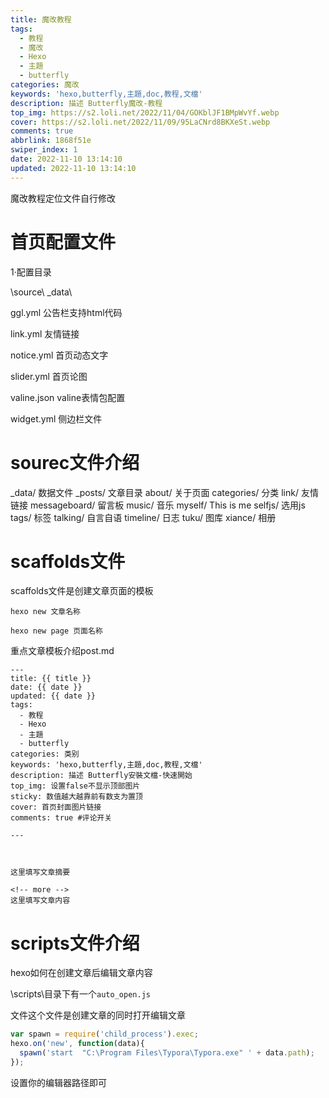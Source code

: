 ```yaml
---
title: 魔改教程
tags:
  - 教程
  - 魔改
  - Hexo
  - 主題
  - butterfly
categories: 魔改
keywords: 'hexo,butterfly,主題,doc,教程,文檔'
description: 描述 Butterfly魔改-教程
top_img: https://s2.loli.net/2022/11/04/GOKblJF1BMpWvYf.webp
cover: https://s2.loli.net/2022/11/09/95LaCNrd8BKXeSt.webp
comments: true
abbrlink: 1868f51e
swiper_index: 1
date: 2022-11-10 13:14:10
updated: 2022-11-10 13:14:10
---
```




魔改教程定位文件自行修改

<!-- more -->

# 首页配置文件

1·配置目录

\source\ _data\

ggl.yml 公告栏支持html代码

link.yml 友情链接

notice.yml 首页动态文字

slider.yml 首页论图

valine.json valine表情包配置

widget.yml 侧边栏文件

# sourec文件介绍

_data/		数据文件
_posts/		文章目录
about/		关于页面
categories/		分类
link/		友情链接
messageboard/		留言板
music/		音乐
myself/		This is me
selfjs/		选用js
tags/		标签
talking/		自言自语
timeline/		日志
tuku/		图库
xiance/		相册

# scaffolds文件

scaffolds文件是创建文章页面的模板

`hexo new 文章名称`

`hexo new page 页面名称`

重点文章模板介绍post.md

~~~
---
title: {{ title }}
date: {{ date }}
updated: {{ date }}
tags:
  - 教程
  - Hexo
  - 主題
  - butterfly
categories: 类别
keywords: 'hexo,butterfly,主題,doc,教程,文檔'
description: 描述 Butterfly安裝文檔-快速開始
top_img: 设置false不显示顶部图片
sticky: 数值越大越靠前有数支为置顶
cover: 首页封面图片链接
comments: true #评论开关

---



这里填写文章摘要

<!-- more -->
这里填写文章内容
~~~

# scripts文件介绍

hexo如何在创建文章后编辑文章内容

\scripts\目录下有一个`auto_open.js`

文件这个文件是创建文章的同时打开编辑文章

~~~js
var spawn = require('child_process').exec;
hexo.on('new', function(data){
  spawn('start  "C:\Program Files\Typora\Typora.exe" ' + data.path);
});
~~~

设置你的编辑器路径即可



